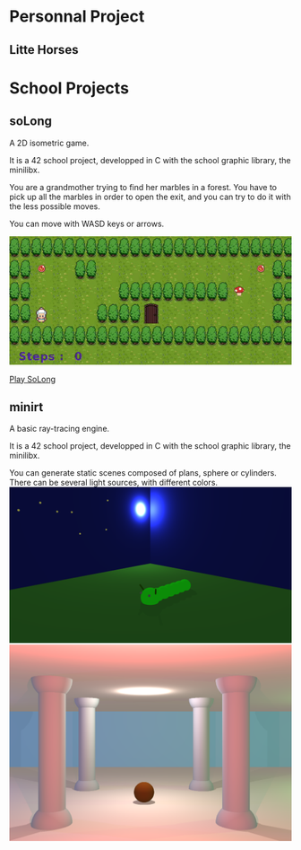 # Personnal Project

## Litte Horses

# School Projects

## soLong

A 2D isometric game.

It is a 42 school project, developped in C with the school graphic library, the minilibx.

You are a grandmother trying to find her marbles in a forest.
You have to pick up all the marbles in order to open the exit, and you can try to do it with the less possible moves.

You can move with WASD keys or arrows.

![SoLong](https://github.com/WickiRiama/wickiriama.github.io/blob/main/assets/img/SoLong.gif)

[Play SoLong](./soLong.html)

## minirt

A basic ray-tracing engine.

It is a 42 school project, developped in C with the school graphic library, the minilibx.

You can generate static scenes composed of plans, sphere or cylinders. There can be several light sources, with different colors.
![miniRT](./assets/img/miniRT_caterpillar.png) 
![miniRT](./assets/img/miniRT_columns.png)
